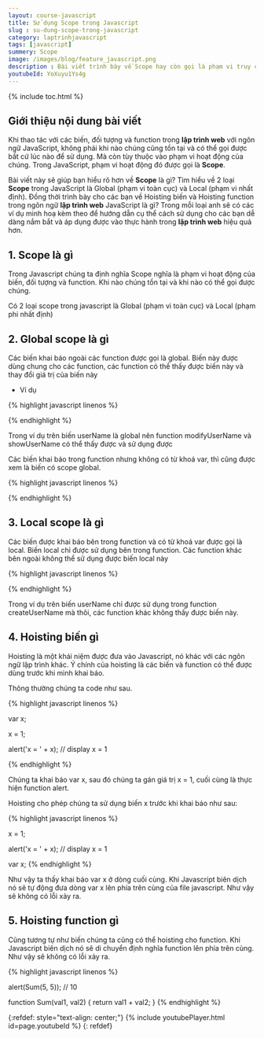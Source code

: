 ```yaml
---
layout: course-javascript
title: Sử dụng Scope trong Javascript 
slug : su-dung-scope-trong-javascript
category: laptrinhjavascript
tags: [javascript]
summery: Scope   
image: /images/blog/feature_javascript.png
description : Bài viết trình bày về Scope hay còn gọi là phạm vi truy cập trong lập trình web. Những chia sẻ trong bài sẽ giúp các bạn lần lượt tìm hiểu về 2 loại Scope trong JavaScript là Global, phạm vi toàn cục và Local, phạm vi nhất định. Đồng thời trình bày cho các bạn về Hoisting biến và Hoisting function trong ngôn ngữ lập trình web JavaScript là gì? Trong mỗi phần sẽ có các ví dụ minh hoạ kèm theo để hướng dẫn cụ thể cách sử dụng cho các bạn dễ dàng nắm bắt và áp dụng được vào thực hành trong lập trình web hiệu quả hơn.
youtubeId: YoXuyu1Ys4g
---
```


{% include toc.html %}

## **Giới thiệu nội dung bài viết**

Khi thao tác với các biến, đối tượng và function trong <b>lập trình web</b> với ngôn ngữ JavaScript, không phải khi nào chúng cũng tồn tại và có thể gọi được bất cứ lúc nào để sử dụng. Mà còn tùy thuộc vào phạm vi hoạt động của chúng. Trong JavaScript, phạm vi hoạt động đó được gọi là <b>Scope</b>.

Bài viết này sẽ giúp bạn hiểu rõ hơn về <b>Scope</b> là gì? Tìm hiểu về 2 loại <b>Scope</b> trong JavaScript là Global (phạm vi toàn cục) và Local (phạm vi nhất định). Đồng thời trình bày cho các bạn về Hoisting biến và Hoisting function trong ngôn ngữ <b>lập trình web</b> JavaScript là gì? Trong mỗi loại anh sẽ có các ví dụ minh hoạ kèm theo để hướng dẫn cụ thể cách sử dụng cho các bạn dễ dàng nắm bắt và áp dụng được vào thực hành trong <b>lập trình web</b> hiệu quả hơn.


## **1. Scope là gì**

Trong Javascript chúng ta định nghĩa Scope nghĩa là phạm vi hoạt động của biến, đối tượng và function. Khi nào chúng tồn tại và khi nào có thể gọi được chúng.

Có 2 loại scope trong javascript là Global (phạm vi toàn cục) và Local (phạm phi nhất định) 

## **2. Global scope là gì**

Các biến khai báo ngoài các function được gọi là global. Biến này được dùng chung cho các function, các function có thể thấy được biến này và thay đổi giá trị của biến này

- Ví dụ

{% highlight javascript  linenos %}

<script>

    var userName = "Bill";

    function modifyUserName() {
            userName = "Steve";
        };

    function showUserName() {
            alert(userName);
        };

    alert(userName); // display Bill
    
    modifyUserName();
    showUserName();// display Steve

</script>

{% endhighlight %}

Trong ví dụ trên biến userName là global nên function modifyUserName và showUserName có thể thấy được và sử dụng được

Các biến khai báo trong function nhưng không có từ khoá var, thì cũng được xem là biến có scope global.

{% highlight javascript  linenos %}

<script>

    function createUserName() {
        userName = "Bill";
    }

    function modifyUserName() {
        if(userName)
            userName = "Steve";
    };

    function showUserName() {
        alert(userName);  
    }
    
    createUserName();
    showUserName(); // Bill 

    modifyUserName();
    showUserName(); // Steve 

    
</script>

{% endhighlight %}

## **3. Local scope là gì**

Các biến được khai báo bên trong function và có từ khoá var được gọi là local. Biến local chỉ được sử dụng bên trong function. Các function khác bên ngoài không thể sử dụng được biến local này

{% highlight javascript  linenos %}

<script>
    
    function createUserName() {
        var userName = "Bill";
    }

    function showUserName() {
        alert(userName);
    }

    createUserName();
    showUserName(); // throws error: userName is not defined

</script>

{% endhighlight %}

Trong ví dụ trên biến userName chỉ được sử dụng trong function createUserName mà thôi, các function khác không thấy được biến này.

## **4. Hoisting biến gì**

Hoisting là một khái niệm được đưa vào Javascript, nó khác với các ngôn ngữ lập trình khác. Ý chính của hoisting là các biến và function có thể được dùng trước khi mình khai báo.

Thông thường chúng ta code như sau. 

{% highlight javascript  linenos %}

var x;

x = 1;

alert('x = ' + x); // display x = 1

{% endhighlight %}

Chúng ta khai báo var x, sau đó chúng ta gán giá trị x = 1, cuối cùng là thực hiện function alert.

Hoisting cho phép chúng ta sử dụng biến x trước khi khai báo như sau:

{% highlight javascript  linenos %}

x = 1;

alert('x = ' + x); // display x = 1

var x;
{% endhighlight %}

Như vậy ta thấy khai báo var x ở dòng cuối cùng. Khi Javascript biên dịch nó sẽ tự động đưa dòng var x lên phía trên cùng của file javascript. Như vậy sẽ không có lỗi xảy ra.

## **5. Hoisting function gì**

Cũng tương tự như biến chúng ta cũng có thể hoisting cho function. Khi Javascript biên dịch nó sẽ di chuyển định nghĩa function lên phía trên cùng. Như vậy sẽ không có lỗi xảy ra.

{% highlight javascript  linenos %}

alert(Sum(5, 5)); // 10

function Sum(val1, val2)
{
    return val1 + val2;
}
{% endhighlight %}

{:refdef: style="text-align: center;"}
{% include youtubePlayer.html id=page.youtubeId %}
{: refdef}
